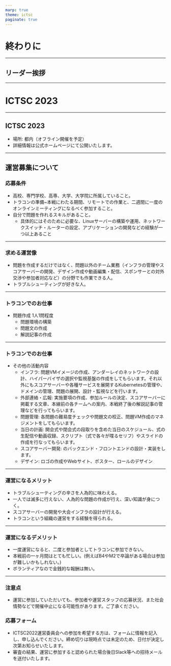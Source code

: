 ```yaml
---
marp: true
theme: ictsc
paginate: true
---
```


# 終わりに

---
## リーダー挨拶

---

<!--
_class: section-title
_paginate: false
    -->

# ICTSC 2023

---

## ICTSC 2023

- 場所: 都内（オフライン開催を予定）
- 詳細情報は公式ホームページにて公開いたします。

---

## 運営募集について

### 応募条件
- 高校、専門学校、高専、大学、大学院に所属していること。
- トラコンの準備~本戦にわたる期間、リモートでの作業と、二週間に一度のオンラインミーティングになるべく参加すること。
- 自分で問題を作れるスキルがあること。
    - 具体的にはそのために必要な、Linuxサーバーの構築や運用、ネットワークスイッチ・ルーターの設定、アプリケーションの開発などの経験が一つ以上あること

---

### 求める運営像

- 問題を作成するだけではなく、問題以外のチーム業務（インフラの管理やスコアサーバーの開発、デザイン作成や動画編集・配信、スポンサーとの対外交渉や参加者対応など）の分野でも作業できる人。
- トラブルシューティングが好きな人。

---

###  トラコンでのお仕事

- 問題作成 1人1問程度
    - 問題環境の構築
    - 問題文の作成
    - 解説記事の作成

---

###  トラコンでのお仕事

- その他の活動内容
    - インフラ: 問題VMイメージの作成、アンダーレイのネットワークの設計、ハイパーバイザの選択や監視基盤の作成をしてもらいます。それ以外にもスコアサーバーや各種サービスを展開するKubernetesの管理や、ドメインの管理、問題の展開、設計・監視などを行います。
    - 外部連絡・広報: 実施要項の作成、参加ルールの決定、スコアサーバーに掲載する文章、本線前の各チームへの案内、本戦終了後の解説記事の管理などを行ってもらいます。
    - 問題管理: 各問題の難易度チェックや問題文の校正、問題VM作成のマネジメントをしてもらいます。
    - 当日の計画: 開会式や閉会式の段取りを含めた当日のスケジュール、式の生配信や動画収録、スクリプト（式で各々が喋るセリフ）やスライドの作成を行なってもらいます。
    - スコアサーバー開発: のバックエンド・フロントエンドの設計・実装をします。
    - デザイン: ロゴの作成やWebサイト、ポスター、ロールのデザイン

---

###  運営になるメリット

- トラブルシューティングの辛さを人為的に味わえる。
- 一人では滅多に行えない、人為的な問題の作成が行え、深い知識が身につく。
- スコアサーバーの開発や大会インフラの設計が行える。
- トラコンという組織の運営をする経験を得られる。

---

###  運営になるデメリット

- 一度運営になると、二度と参加者としてトラコンに参加できない。
- 本戦前の一ヶ月間はとても忙しい。(例えばB4やM2で卒論がある場合は参加が難しいかもしれない。)
- ボランティアなので金銭的な報酬は無い。

---

### 注意点

- 運営に参加していただいても、参加者や運営スタッフの応募状況、また社会情勢などで開催中止になる可能性があります。ご了承ください。

### 応募フォーム

- ICTSC2022運営委員会への参加を希望する方は、フォームに情報を記入し、申し込んでください。締め切りは現時点では未定のため、日付が決定し次第お知らせいたします。
- 審査の結果、運営に参加すると認められた場合後日Slack等への招待メールを送付いたします。
